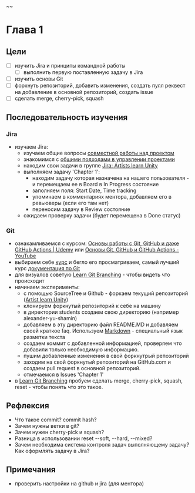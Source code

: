 ~~
# Глава 1

## Цели
- [ ] изучить Jira и принципы командной работы
  - [ ] выполнить первую поставленную задачу в Jira
- [ ] изучить основы Git
- [ ] форкнуть репозиторий, добавить изменения, создать пулл реквест на добавление в основной репозиторий, создать issue
- [ ] сделать merge, cherry-pick, squash

## Последовательность изучения

### Jira

- изучаем Jira:
  - изучаем общие вопросы [совместной работы над проектом](https://www.atlassian.com/ru/work-management/project-collaboration)
  - знакомимся с [общими подходами в управлении проектами](https://www.atlassian.com/ru/agile/manifesto)
  - находим свои задачи в группе [Jira: Artists learn Unity](/resources.md#jira)
  - выполняем задачу 'Chapter 1':
    - находим задачу которая назначена на нашего пользователя - и перемещаем ее в Board в In Progress состояние
    - заполняем поля: Start Date, Time tracking
    - упоминаем в комментариях ментора, добавляем его в ревьюверы (если его там нет)
    - переносим задачу в Review состояние
  - ожидаем проверку задачи (будет перемещена в Done статус)

### Git

- ознакамливаемся с курсом: [Основы работы с Git, GitHub и даже GitHub Actions | Udemy](https://www.udemy.com/course/russian-git/?start=0#overview) или [Основы Git, GitHub и GitHub Actions - YouTube](https://www.youtube.com/playlist?list=PLg5SS_4L6LYstwxTEOU05E0URTHnbtA0l)
- выбираем себе [курс](https://habr.com/ru/post/510126/) и бегло его просматриваем, самый лучший курс [документация по Git](https://git-scm.com/doc)
- для визуалов советую [Learn Git Branching](https://learngitbranching.js.org/) - чтобы видеть что происходит 
- начинаем эксперименты:
  - с помощью SourceTree и Github - форкаем текущий репозиторий ([Artist learn Unity](/resources.md#github))
  - клонируем форкнутый репозиторий к себе на машину
  - в директории students создаем свою директорию (например alexander-yu-shamin)
  - добавляем в эту директорию файл README.MD и добавляем своей краткое faq. Используем [Markdown](https://www.markdownguide.org/cheat-sheet/) - специальный язык разметки текста
  - создаем коммит с добавленной информацией, проверяем что добавили только необходимую информацию.
  - пушим добавленные изменения в свой форкнутрый репозиторий
  - заходим на свой форкнутый репозиторий на GitHub.com и создаем pull request в основной репозиторий.
  - отмечаемся в Issues 'Chapter 1'
- в [Learn Git Branching](https://learngitbranching.js.org/) пробуем сделать merge, cherry-pick, squash, reset - чтобы понять что это такое.


## Рефлексия
- Что такое commit? commit hash? 
- Зачем нужны ветки в git?
- Зачем нужен cherry-pick и squash?
- Разница в использовании reset --soft, --hard, --mixed?
- Зачем необходима система контроля задач выполняющему задачу? Как оформлять задачу в Jira?

## Примечания 

- проверить настройки на github и jira (для ментора)